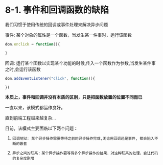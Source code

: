 # 8-1. 事件和回调函数的缺陷

我们习惯于使用传统的回调或事件处理来解决异步问题

事件: 某个对象的属性是一个函数，当发生某一件事时，运行该函数

```js
dom.onclick = function(){

}
```

回调: 运行某个函数以实现某个功能的时候,传入一个函数作为参数,当发生某件事之时,会运行该函数

```js
dom.addEventListener("click", function(){

})
```

**本质上，事件和回调并没有本质的区别，只是把函数放置的位置不同而已**

一直以来，该模式都运作良好。

直到前端工程越来越复杂...


目前，该模式主要面临以下两个问题：

1. `回调地狱: 某个异步操作需要等待之前的异步操作完成,无论用回调还是事件, 都会陷入不断的嵌套` 

2. `异步之间的联系：某个异步操作要等待多个异步操作的结果，对这种联系的处理，会让代码的复杂度剧增`